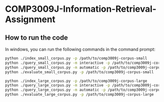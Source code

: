 # COMP3009J-Information-Retrieval-Assignment

## How to run the code

In windows, you can run the following commands in the command prompt:
```bash
python ./index_small_corpus.py -p /path/to/comp3009j-corpus-small
python ./query_small_corpus.py -m interactive -p /path/to/comp3009j-corpus-small
python ./query_small_corpus.py -m automatic -p /path/to/comp3009j-corpus-small 
python ./evaluate_small_corpus.py -p /path/to/comp3009j-corpus-small 

python ./index_large_corpus.py -p /path/to/comp3009j-corpus-large
python ./query_large_corpus.py -m interactive -p /path/to/comp3009j-corpus-large
python ./query_large_corpus.py -m automatic -p /path/to/comp3009j-corpus-large
python ./evaluate_large_corpus.py -p /path/to/comp3009j-corpus-large
```
